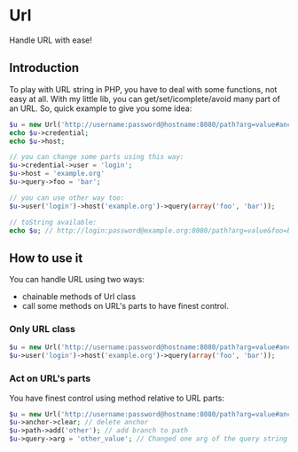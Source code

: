# Url

Handle URL with ease!

## Introduction

To play with URL string in PHP, you have to deal with some functions, not easy at all. With my little lib, you can get/set/icomplete/avoid many part of an URL. So, quick example to give you some idea:

```php
$u = new Url('http://username:password@hostname:8080/path?arg=value#anchor');
echo $u->credential;
echo $u->host;

// you can change some parts using this way:
$u->credential->user = 'login';
$u->host = 'example.org'
$u->query->foo = 'bar';

// you can use other way too:
$u->user('login')->host('example.org')->query(array('foo', 'bar'));

// toString available:
echo $u; // http://login:password@example.org:8080/path?arg=value&foo=bar#anchor
```

## How to use it

You can handle URL using two ways:

 - chainable methods of Url class
 - call some methods on URL's parts to have finest control.

### Only URL class

```php
$u = new Url('http://username:password@hostname:8080/path?arg=value#anchor');
$u->user('login')->host('example.org')->query(array('foo', 'bar'));
```

### Act on URL's parts

You have finest control using method relative to URL parts:

```php
$u = new Url('http://username:password@hostname:8080/path?arg=value#anchor');
$u->anchor->clear; // delete anchor
$u->path->add('other'); // add branch to path
$u->query->arg = 'other_value'; // Changed one arg of the query string
```
